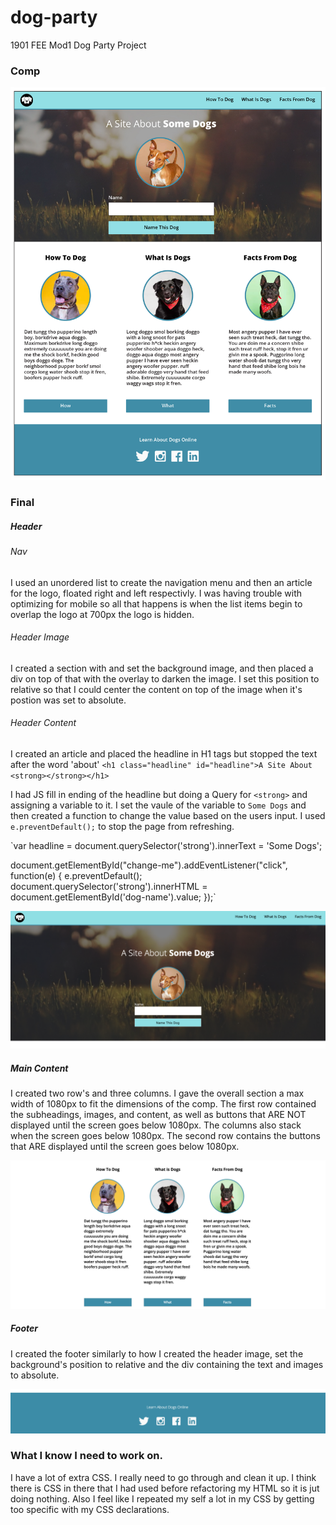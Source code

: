 # dog-party
1901 FEE Mod1 Dog Party Project

### Comp

![Dog Party Comp](https://github.com/joejohnson3985/dog-party/blob/master/dog-party-js-edition.jpg "Dog Party Comp")

### Final

##### Header
###### Nav
I used an unordered list to create the navigation menu and then an article for the logo, floated right and left respectivly. I was having trouble with optimizing for mobile so all that happens is when the list items begin to overlap the logo at 700px the logo is hidden. 

###### Header Image
I created a section with and set the background image, and then placed a div on top of that with the overlay to darken the image. I set this position to relative so that I could center the content on top of the image when it's postion was set to absolute. 

###### Header Content 
I created an article and placed the headline in H1 tags but stopped the text after the word 'about'
  `<h1 class="headline" id="headline">A Site About <strong></strong></h1>`

I had JS fill in ending of the headline but doing a Query for `<strong>` and assigning a variable to it. I set the vaule of the variable to `Some Dogs` and then created a function to change the value based on the users input. I used `e.preventDefault();` to stop the page from refreshing.

`var headline = document.querySelector('strong').innerText = 'Some Dogs';

document.getElementById("change-me").addEventListener("click", function(e) {
  e.preventDefault();
  document.querySelector('strong').innerHTML = document.getElementById('dog-name').value;
});`

![Dog Party Header](https://github.com/joejohnson3985/dog-party/blob/master/Header.png "Dog Party Header")

##### Main Content

I created two row's and three columns. I gave the overall section a max width of 1080px to fit the dimensions of the comp.
The first row contained the subheadings, images, and content, as well as buttons that ARE NOT displayed until the screen goes below 1080px. The columns also stack when the screen goes below 1080px. The second row contains the buttons that ARE displayed until the screen goes below 1080px.

![Dog Party Main Content](https://github.com/joejohnson3985/dog-party/blob/master/Main%20Content.png "Dog Party Main Content")

##### Footer

I created the footer similarly to how I created the header image, set the background's position to relative and the div containing the text and images to absolute. 

![Dog Party Footer](https://github.com/joejohnson3985/dog-party/blob/master/Footer.png "Dog Party Footer")

### What I know I need to work on. 

I have a lot of extra CSS. I really need to go through and clean it up. I think there is CSS in there that I had used before refactoring my HTML so it is jut doing nothing. Also I feel like I repeated my self a lot in my CSS by getting too specific with my CSS declarations. 

